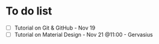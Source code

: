 # To do list
- [ ] Tutorial on Git & GitHub - Nov 19
- [ ]  Tutorial on Material Design - Nov 21 @11:00 - Gervasius
